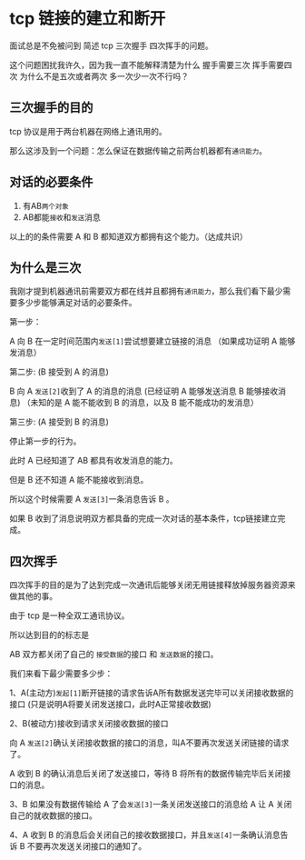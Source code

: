 # tcp 链接的建立和断开

面试总是不免被问到 简述 tcp 三次握手 四次挥手的问题。

这个问题困扰我许久，因为我一直不能解释清楚为什么 握手需要三次 挥手需要四次 为什么不是五次或者两次 多一次少一次不行吗？

## 三次握手的目的

tcp 协议是用于两台机器在网络上通讯用的。

那么这涉及到一个问题：怎么保证在数据传输之前两台机器都有`通讯能力`。

## 对话的必要条件

1. 有AB`两个对象`
2. AB都能`接收`和`发送`消息

以上的的条件需要 A 和 B 都知道双方都拥有这个能力。（达成共识）

## 为什么是三次

我刚才提到机器通讯前需要双方都在线并且都拥有`通讯能力`，那么我们看下最少需要多少步能够满足对话的必要条件。

第一步：

A 向 B 在一定时间范围内`发送[1]`尝试想要建立链接的消息 （如果成功证明 A 能够发消息）

第二步: (B 接受到 A 的消息)

B 向 A `发送[2]`收到了 A 的消息的消息 (已经证明 A 能够发送消息 B 能够接收消息) （未知的是 A 能不能收到 B 的消息，以及 B 能不能成功的发消息）

第三步: (A 接受到 B 的消息)

停止第一步的行为。

此时 A 已经知道了 AB 都具有收发消息的能力。

但是 B 还不知道 A 能不能接收到消息。

所以这个时候需要 A `发送[3]`一条消息告诉 B 。

如果 B 收到了消息说明双方都具备的完成一次对话的基本条件，tcp链接建立完成。


## 四次挥手 

四次挥手的目的是为了达到完成一次通讯后能够关闭无用链接释放掉服务器资源来做其他的事。

由于 tcp 是一种全双工通讯协议。

所以达到目的的标志是

AB 双方都关闭了自己的 `接受数据`的接口 和 `发送数据`的接口。

我们来看下最少需要多少步：


1、A(主动方)`发起[1]`断开链接的请求告诉A所有数据发送完毕可以关闭接收数据的接口 (只是说明A将要关闭发送接口，此时A正常接收数据)

2、B(被动方)接收到请求关闭接收数据的接口

向 A `发送[2]`确认关闭接收数据的接口的消息，叫A不要再次发送关闭链接的请求了。

A 收到 B 的确认消息后关闭了发送接口，等待 B 将所有的数据传输完毕后关闭接口的消息。

3、B 如果没有数据传输给 A 了会`发送[3]`一条关闭发送接口的消息给 A 让 A 关闭自己的就收数据的接口。

4、A 收到 B 的消息后会关闭自己的接收数据接口，并且`发送[4]`一条确认消息告诉 B 不要再次发送关闭接口的通知了。





